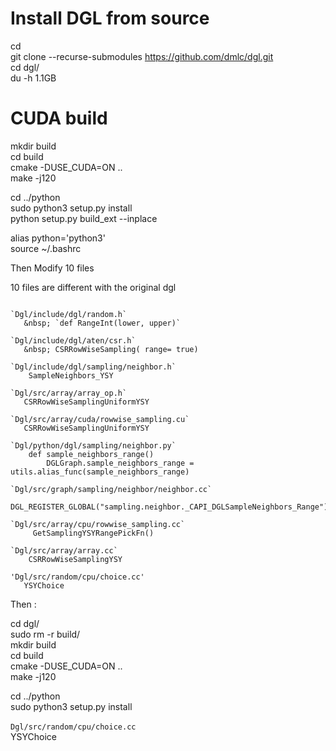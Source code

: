 <!-- ###image `ubuntu_22.04_CUDA12.1_py3.10_DGL_source_modified_sampler` use the modified dgl sampler      ### -->

# Install DGL from source
cd  
git clone --recurse-submodules https://github.com/dmlc/dgl.git  
cd dgl/  
du -h     1.1GB  


# CUDA build
mkdir build  
cd build  
cmake -DUSE_CUDA=ON ..  
make -j120  

cd ../python  
sudo python3 setup.py install  
python setup.py build_ext --inplace  
  
alias python='python3'  
source ~/.bashrc  
  
Then Modify 10 files     

10 files are different with the original dgl    
~~~

`Dgl/include/dgl/random.h​`  
   &nbsp; `def RangeInt(lower, upper)​`

`Dgl/include/dgl/aten/csr.h​`   
   &nbsp; CSRRowWiseSampling( range= true)​  

`Dgl/include/dgl/sampling/neighbor.h​`    
    SampleNeighbors_YSY​  

`Dgl/src/array/array_op.h​​`   
   CSRRowWiseSamplingUniformYSY​  

`Dgl/src/array/cuda/rowwise_sampling.cu​`   
   CSRRowWiseSamplingUniformYSY​

`Dgl/python/dgl/sampling/neighbor.py​`   
    def sample_neighbors_range()​    
        DGLGraph.sample_neighbors_range = utils.alias_func(sample_neighbors_range)​

`Dgl/src/graph/sampling/neighbor/neighbor.cc​`   
     DGL_REGISTER_GLOBAL("sampling.neighbor._CAPI_DGLSampleNeighbors_Range")​

`Dgl/src/array/cpu/rowwise_sampling.cc​`   
     GetSamplingYSYRangePickFn()​

`Dgl/src/array/array.cc​`     
    CSRRowWiseSamplingYSY​      

​'Dgl/src/random/cpu/choice.cc'    ​
   YSYChoice​
~~~
Then :    

cd dgl/   
sudo rm -r build/   
mkdir build   
cd build   
cmake -DUSE_CUDA=ON ..  
make -j120   

cd ../python   
sudo python3 setup.py install   


`Dgl/src/random/cpu/choice.cc​`       ​   
  YSYChoice​


